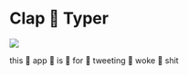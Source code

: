 # Clap 👏 Typer

![](https://img.shields.io/badge/certified-very%20tight-brightgreen.svg?style=flat-square)

this 👏 app 👏 is 👏 for 👏 tweeting 👏 woke 👏 shit

